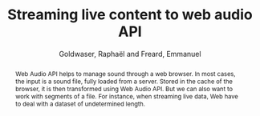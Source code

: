 --- 
title: "Streaming live content to web audio API" 
abstract: "Web Audio API helps to manage sound through a web browser. In most cases, the input is a sound file, fully loaded from a server. Stored in the cache of the browser, it is then transformed using Web Audio API. But we can also want to work with segments of a file. For instance, when streaming live data, Web have to deal with a dataset of undetermined length." 
address: "Paris" 
author: "Goldwaser, Raphaël and Freard, Emmanuel"
webAuthor: "Raphaël Goldwaser, Emmanuel Freard" 
booktitle: "Proceedings of the International Web Audio Conference" 
editor: "Goldszmidt, Samuel and Schnell, Norbert and Saiz, Victor and Matuszewski, Benjamin" 
month: "Proceedings of the International Web Audio Conference"
pages: "" 
publisher: "IRCAM" 
series: "WAC '15"
track: "Poster"  
year: "2015" 
id: "2015_EA_35" 
tags: year2015
media: none 
pdflink: /_data/papers/pdf/2015/2015_35.pdf
ISSN: 2663-5844
---